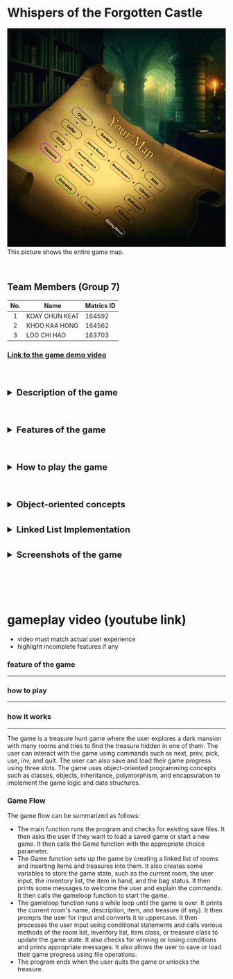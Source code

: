 # Whispers of the Forgotten Castle 
![Game Map](pictures/main%20pic.png)
This picture shows the entire game map.

<br>

## Team Members (Group 7)
|No.|Name|Matrics ID|
|:-:|-|-|
|1|KOAY CHUN KEAT|164592|
|2|KHOO KAA HONG|164562|
|3|LOO CHI HAO|163703|

### [Link to the game demo video](https://www.google.com/)

<br><br>
<details>
<summary style = "font-size: 20px; font-weight: bold; cursor: pointer;">Description of the game</summary>

This is a treasure hunt game where you explore a dark mansion with many rooms. Your goal is to find the treasure hidden in the treasure room. You can move between rooms such as the lobby, the dining room, the kitchen, the ballroom, the library, the attic, the tower, the garden, the crypt, the cellar, and the study. You can also discover hidden rooms such as the secret room and the final secret room. You can pick up items such as a bag, a water bottle, a knife, a map, a riddle book, a diary, a telescope, a box, a silver cross, a secret key, a star puzzle, and a star key. You can use items to solve riddles, unlock hidden rooms, or open the treasure chest. The objective of the game is to obtain the star key and the star puzzle and enter the correct password to unlock the treasure chest and win the game.
</details>

<br><br>

<details>
<summary style = "font-size: 20px; font-weight: bold; cursor: pointer;">Features of the game</summary>

### 1) Move between rooms, pick up items, use items, and check your inventory

- The user can move between rooms using the commands next and prev. The current room pointer will point to the next or previous node in the room list, respectively. The user can also move to a hidden room using a special action and a special key, if available. The hidden room pointer will point to a node that is not part of the main room list.
- The user can pick up items using the command pick. The item pointer in the current room node will be set to null, and the item object will be inserted into the inventory list or the item in hand variable, depending on the bag status. The user can only pick up one item at a time without a bag.
- The user can use items using the command use. The user can select an item from their inventory list or their item in hand variable, and use it in the current room. The item object may have different effects depending on its name and the room's name, item, or treasure. For example, some items can help solve riddles, unlock hidden rooms, or open the treasure chest. Some items may also be deleted from the inventory list or the item in hand variable after use.
- The user can check their inventory using the command inv. The inventory list will print all the items that are stored in it. The user can also see what item they have in their hand, if any.

### 2) Solve riddles, unlock hidden rooms, and unlock the treasure chest with the necessary items

- The user can solve riddles using some items that contain clues or questions. For example, the riddle book contains a riddle that can be answered by typing the correct word. The card1, card2, and card3 contain questions that can be answered by typing the correct number. Solving riddles may reveal hints or passwords for the treasure chest or hidden rooms.
- The user can unlock hidden rooms using some items that act as keys or triggers. For example, the secret key can open a hidden door behind a bookshelf in the library. The star key can open a star-shaped lock in the treasure room. The keycard1, keycard2, and keycard3 can open doors to secret rooms that contain more clues and challenges.
- The user can unlock the treasure chest using two items that are required to open it: the star key and the star puzzle. The user also needs to enter a six-digit password that can be obtained by solving riddles or finding clues. Unlocking the treasure chest will end the game with a winning message.

### 3) Save and load your game progress using three slots

- The user can save their game progress using the command quit. The user will be asked if they want to save their game and which slot they want to save to. There are three slots available: 1, 2, and 3. The program will use file operations to write the game state to a text file named save1.txt, save2.txt, or save3.txt, respectively. The game state includes information such as hasBag status, item in room status, current room name, etc.
- The user can load their game progress from an existing save file at the start of the program. The program will check for existing save files and ask the user if they want to load them or start a new game. If the user chooses to load a saved game, they will be asked which slot they want to load from. The program will use file operations to read the game state from a text file named save1.txt, save2.txt, or save3.txt, respectively. The program will then set up the game according to the saved game state.
</details>

<br><br>

<details>
<summary style = "font-size: 20px; font-weight: bold; cursor: pointer;">How to play the game</summary>

First of all, there is a welcome message that shows that the game has started and the player is born in front of an entrance with nothing. Next, the player needs to enter their next action to start their exploration. After the entrance, each room will provide a new item for the player to help them know more about their location and how to proceed. At the same time, the player can make a `pick` action which can let the player get the item in hand first. However, when the player picks the item named Bag, an inventory system is activated for the player which allows them to hold a lot of items at the same time. Next, with the item in the player’s hand or the items in the Bag, the player can start to use the item they picked. After the player enters the `use` action, they are asked to enter the item name they want to use. However, the player can also enter a “0” to cancel the `use` action. After picking up a few items, the player can do an `inv` action to view all the items in the Bag. When the player wants to rest for a while or exit the game, they can input the `quit` action. At the moment the `quit` action is operating, the game system will ask whether the player wants to save their progress or not. Once the player saves the game progress, they will be able to load the game with the previous state. Let me tell you a secret: there is a hidden room among the rooms. With a special action, `Open_Sesame!`, the player will be allowed to enter the secret room with some requirements to open it. In the secret room, there are some questions to test the player. After the player finishes the test, they will automatically move to another secret room. Once they complete all the questions, they are free to move between the secret rooms. The game is very interesting and fun. Therefore, let us give it a try.
</details>

<br><br>

<details>
<summary style = "font-size: 20px; font-weight: bold; cursor: pointer;">Object-oriented concepts</summary>
The program uses several object-oriented concepts, such as classes, objects/composition, inheritance, polymorphism, and encapsulation. The program defines four classes: Room, Item, Treasure, and Node. Each class has its own attributes and methods that define its behavior and state. The program also creates objects from these classes and manipulates them using pointers and functions.

### Classes

- Room: This class represents a room in the mansion. It has attributes such as name, description, item, treasure, and hidden room. It also has methods to get and set these attributes, as well as to print the room information.

- Item: This class represents an item that can be found or used in the game. It has attributes such as clue and name. It also has methods to get and set these attributes, as well as to print the item information.

- Treasure: This class represents a treasure that can be unlocked in the game. It inherits from the Item class and adds new attributes such as requirement1, requirement2, password, and message. It also has methods to get and set these attributes, as well as to print the treasure information.

- Node: This class represents a node in a linked list. It has attributes such as item, room, next, and prev. It also has methods to get and set these attributes.

## Objects/Composition

The program creates objects from these classes using constructors and assignment operators. For example:

- Room *entrance = new Room("Entrance", "You stand at the entrance of a mysterious castle...");
- Item *bag = new Item("a sturdy canvas bag with ample space", "Bag");
- Treasure *treasure = new Treasure("You found the treasure chest...", "Star Key", "Star Puzzle", 123888);
- Node *node1 = new Node(entrance);
- Node *node2 = new Node(bag);

The program also manipulates these objects using pointers and functions. For example:

- current->getItem()->getName();
- inventory.insertNode(bag);
- rooms.insertHidden(treasure);
- node1->setNext(node2);

## Inheritance

The program uses inheritance to create a subclass from a superclass. For example:

- The Treasure class inherits from the Item class and adds new attributes and methods.
- The Treasure class can access the public and protected members of the Item class.
- The Treasure class can override the methods of the Item class to provide different functionality.

## Polymorphism

The program uses polymorphism to allow different types of objects to be treated in a similar way. For example:

- The Room class has a pointer to an Item object that can point to either an Item object or a Treasure object.
- The Room class can call the methods of the Item object without knowing its actual type at compile time.
- The Room class can use dynamic binding to invoke the correct method of the Item object at run time.

## Encapsulation

The program uses encapsulation to hide the implementation details of the classes from the outside world. For example:

- The Room class has private attributes such as name, description, item, treasure, and hidden room that can only be accessed by the methods of the class.
- The Room class has public methods such as getName(), getDescription(), getItem(), getTreasure(), getHidden(), setName(), setDescription(), setItem(), setTreasure(), setHidden(), and printRoom() that provide an interface for other classes or functions to interact with the Room object.
- The Room class does not expose its internal data structures or algorithms to other classes or functions.
- Similarly, the Item, Treasure, and Node classes also use encapsulation to protect their private attributes and provide public methods for accessing and modifying them.
- Encapsulation helps to achieve modularity, reusability, and maintainability of the code. It also prevents unwanted or accidental changes to the data or behavior of the objects.
- Encapsulation also allows the classes to change their implementation details without affecting the rest of the program, as long as the public interface remains consistent. This improves the flexibility and adaptability of the code.
</details>
<br><br>

<details>
<summary style = "font-size: 20px; font-weight: bold; cursor: pointer;">Linked List Implementation</summary>

The program uses two types of linked lists: a doubly linked list for the rooms and a singly linked list for the inventory. Each node in the room list contains a pointer to a room object, which has attributes such as name, description, item, treasure, and hidden room. Each node in the inventory list contains a pointer to an item object, which has attributes such as clue and name. The program also uses pointers to keep track of the current room and the item in hand.

### Room List

The room list is a doubly linked list that allows traversal in both directions. The list has a head and a tail pointer, and each node has a next and a prev pointer. The list also has methods to insert nodes at the end of the list or at a specific position based on the hidden room attribute. The list also has methods to delete nodes, reset items, check if a node exists, print the list, and get the head pointer.

### Inventory List

The inventory list is a singly linked list that allows traversal in one direction. The list has a head and a tail pointer, and each node has a next pointer. The list also has methods to insert nodes at the end of the list, delete nodes by item name, check if a node exists by item name, print the list, and get the head pointer.
</details>
<br><br>

<details>
<summary style = "font-size: 20px; font-weight: bold; cursor: pointer;">Screenshots of the game</summary>

</details>
<br><br>



<br><br>

# gameplay video (youtube link)
- video must match actual user experience
- highlight incomplete features if any
### feature of the game
---

### how to play
---
### how it works
---

The game is a treasure hunt game where the user explores a dark mansion with many rooms and tries to find the treasure hidden in one of them. The user can interact with the game using commands such as next, prev, pick, use, inv, and quit. The user can also save and load their game progress using three slots. The game uses object-oriented programming concepts such as classes, objects, inheritance, polymorphism, and encapsulation to implement the game logic and data structures.

### Game Flow

The game flow can be summarized as follows:

- The main function runs the program and checks for existing save files. It then asks the user if they want to load a saved game or start a new game. It then calls the Game function with the appropriate choice parameter.
- The Game function sets up the game by creating a linked list of rooms and inserting items and treasures into them. It also creates some variables to store the game state, such as the current room, the user input, the inventory list, the item in hand, and the bag status. It then prints some messages to welcome the user and explain the commands. It then calls the gameloop function to start the game.
- The gameloop function runs a while loop until the game is over. It prints the current room's name, description, item, and treasure (if any). It then prompts the user for input and converts it to uppercase. It then processes the user input using conditional statements and calls various methods of the room list, inventory list, item class, or treasure class to update the game state. It also checks for winning or losing conditions and prints appropriate messages. It also allows the user to save or load their game progress using file operations.
- The program ends when the user quits the game or unlocks the treasure.